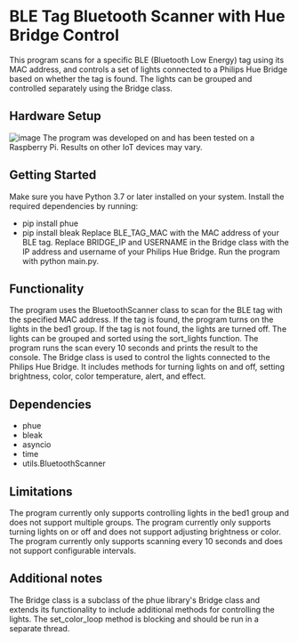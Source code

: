 # BLE Tag Bluetooth Scanner with Hue Bridge Control
This program scans for a specific BLE (Bluetooth Low Energy) tag using its MAC address, and controls a set of lights connected to a Philips Hue Bridge based on whether the tag is found. The lights can be grouped and controlled separately using the Bridge class.

## Hardware Setup
![image](https://user-images.githubusercontent.com/88910492/207051605-f3dbafa1-f166-432c-afb0-702207988a7b.png)
The program was developed on and has been tested on a Raspberry Pi. Results on other IoT devices may vary.

## Getting Started
Make sure you have Python 3.7 or later installed on your system.
Install the required dependencies by running:
- pip install phue
- pip install bleak
Replace BLE_TAG_MAC with the MAC address of your BLE tag.
Replace BRIDGE_IP and USERNAME in the Bridge class with the IP address and username of your Philips Hue Bridge.
Run the program with python main.py.

## Functionality
The program uses the BluetoothScanner class to scan for the BLE tag with the specified MAC address.
If the tag is found, the program turns on the lights in the bed1 group. If the tag is not found, the lights are turned off.
The lights can be grouped and sorted using the sort_lights function.
The program runs the scan every 10 seconds and prints the result to the console.
The Bridge class is used to control the lights connected to the Philips Hue Bridge. It includes methods for turning lights on and off, setting brightness, color, color temperature, alert, and effect.

## Dependencies
- phue
- bleak
- asyncio
- time
- utils.BluetoothScanner

## Limitations
The program currently only supports controlling lights in the bed1 group and does not support multiple groups.
The program currently only supports turning lights on or off and does not support adjusting brightness or color.
The program currently only supports scanning every 10 seconds and does not support configurable intervals.

## Additional notes
The Bridge class is a subclass of the phue library's Bridge class and extends its functionality to include additional methods for controlling the lights.
The set_color_loop method is blocking and should be run in a separate thread.
